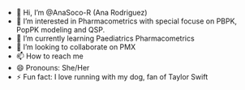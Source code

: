 - 👋 Hi, I’m @AnaSoco-R (Ana Rodriguez)
- 👀 I’m interested in Pharmacometrics with special focuse on PBPK, PopPK modeling and QSP.
- 🌱 I’m currently learning Paediatrics Pharmacometrics 
- 💞️ I’m looking to collaborate on PMX
- 📫 How to reach me 
- 😄 Pronouns: She/Her
- ⚡ Fun fact: I love running with my dog, fan of Taylor Swift 

<!---
AnaSoco-R/AnaSoco-R is a ✨ special ✨ repository because its `README.md` (this file) appears on your GitHub profile.
You can click the Preview link to take a look at your changes.
--->
